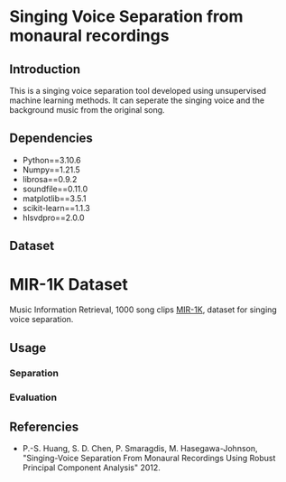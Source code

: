 # Singing Voice Separation from monaural recordings

## Introduction

This is a singing voice separation tool developed using unsupervised machine learning methods. It can seperate the singing voice and the background music from the original song.

## Dependencies

* Python==3.10.6
* Numpy==1.21.5
* librosa==0.9.2
* soundfile==0.11.0
* matplotlib==3.5.1
* scikit-learn==1.1.3
* hlsvdpro==2.0.0

## Dataset

# MIR-1K Dataset

Music Information Retrieval, 1000 song clips [MIR-1K](https://sites.google.com/site/unvoicedsoundseparation/mir-1k), dataset for singing voice separation.

## Usage

### Separation

### Evaluation

## Referencies

* P.-S. Huang, S. D. Chen, P. Smaragdis, M. Hasegawa-Johnson, "Singing-Voice Separation From 
Monaural Recordings Using Robust Principal Component Analysis" 2012.
